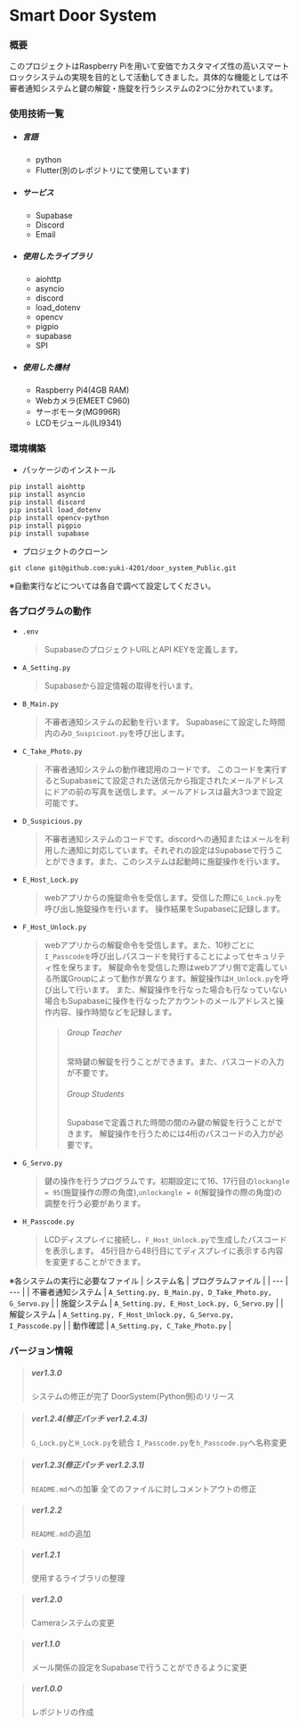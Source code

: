 # Smart Door System


### 概要
このプロジェクトはRaspberry Piを用いて安価でカスタマイズ性の高いスマートロックシステムの実現を目的として活動してきました。具体的な機能としては不審者通知システムと鍵の解錠・施錠を行うシステムの2つに分かれています。


### 使用技術一覧
* ##### 言語
  * python
  * Flutter(別のレポジトリにて使用しています)
* ##### サービス
  * Supabase
  * Discord
  * Email
* ##### 使用したライブラリ
  * aiohttp
  * asyncio
  * discord
  * load_dotenv
  * opencv
  * pigpio
  * supabase
  * SPI
* ##### 使用した機材
  * Raspberry Pi4(4GB RAM)
  * Webカメラ(EMEET C960)
  * サーボモータ(MG996R)
  * LCDモジュール(ILI9341)


### 環境構築
* パッケージのインストール
```
pip install aiohttp
pip install asyncio
pip install discord
pip install load_dotenv
pip install opencv-python
pip install pigpio
pip install supabase
```
* プロジェクトのクローン
```
git clone git@github.com:yuki-4201/door_system_Public.git
```
※自動実行などについては各自で調べて設定してください。


### 各プログラムの動作
* ```.env```
  > SupabaseのプロジェクトURLとAPI KEYを定義します。

* ```A_Setting.py```
  > Supabaseから設定情報の取得を行います。

* ```B_Main.py```
  > 不審者通知システムの起動を行います。
  > Supabaseにて設定した時間内のみ```D_Suspiciout.py```を呼び出します。

* ```C_Take_Photo.py```
  > 不審者通知システムの動作確認用のコードです。
  > このコードを実行するとSupabaseにて設定された送信元から指定されたメールアドレスにドアの前の写真を送信します。メールアドレスは最大3つまで設定可能です。

* ```D_Suspicious.py```
  > 不審者通知システムのコードです。discordへの通知またはメールを利用した通知に対応しています。それぞれの設定はSupabaseで行うことができます。また、このシステムは起動時に施錠操作を行います。

* ```E_Host_Lock.py```
  > webアプリからの施錠命令を受信します。受信した際に```G_Lock.py```を呼び出し施錠操作を行います。
  > 操作結果をSupabaseに記録します。

* ```F_Host_Unlock.py```
  > webアプリからの解錠命令を受信します。また、10秒ごとに```I_Passcodeを```呼び出しパスコードを発行することによってセキュリティ性を保ちます。
  > 解錠命令を受信した際はwebアプリ側で定義している所属Groupによって動作が異なります。解錠操作は```H_Unlock.py```を呼び出して行います。
  > また、解錠操作を行なった場合も行なっていない場合もSupabaseに操作を行なったアカウントのメールアドレスと操作内容、操作時間などを記録します。
  >
  >> ###### Group Teacher
  >> 常時鍵の解錠を行うことができます。また、パスコードの入力が不要です。
  >>
  >> ###### Group Students
  >> Supabaseで定義された時間の間のみ鍵の解錠を行うことができます。
  >> 解錠操作を行うためには4桁のパスコードの入力が必要です。

* ```G_Servo.py```
  > 鍵の操作を行うプログラムです。初期設定にて16、17行目の```lockangle = 95```(施錠操作の際の角度),```unlockangle = 0```(解錠操作の際の角度)の調整を行う必要があります。

* ```H_Passcode.py```
  > LCDディスプレイに接続し、```F_Host_Unlock.py```で生成したパスコードを表示します。
  > 45行目から48行目にてディスプレイに表示する内容を変更することができます。

※各システムの実行に必要なファイル
| システム名 | プログラムファイル | 
| --- | --- | 
| 不審者通知システム | ```A_Setting.py, B_Main.py, D_Take_Photo.py, G_Servo.py``` | 
| 施錠システム | ```A_Setting.py, E_Host_Lock.py, G_Servo.py``` | 
| 解錠システム | ```A_Setting.py, F_Host_Unlock.py, G_Servo.py, I_Passcode.py``` | 
| 動作確認 | ```A_Setting.py, C_Take_Photo.py``` | 


### バージョン情報
> ##### ver1.3.0
> システムの修正が完了
> DoorSystem(Python側)のリリース

> ##### ver1.2.4(修正パッチ ver1.2.4.3)
> ```G_Lock.py```と```H_Lock.py```を統合
> ```I_Passcode.py```を```h_Passcode.py```へ名称変更

> ##### ver1.2.3(修正パッチ ver1.2.3.1)
> ```README.md```への加筆
> 全てのファイルに対しコメントアウトの修正

> ##### ver1.2.2
> ```README.md```の追加

> ##### ver1.2.1
> 使用するライブラリの整理

> ##### ver1.2.0
> Cameraシステムの変更

> ##### ver1.1.0
> メール関係の設定をSupabaseで行うことができるように変更

> ##### ver1.0.0
> レポジトリの作成
